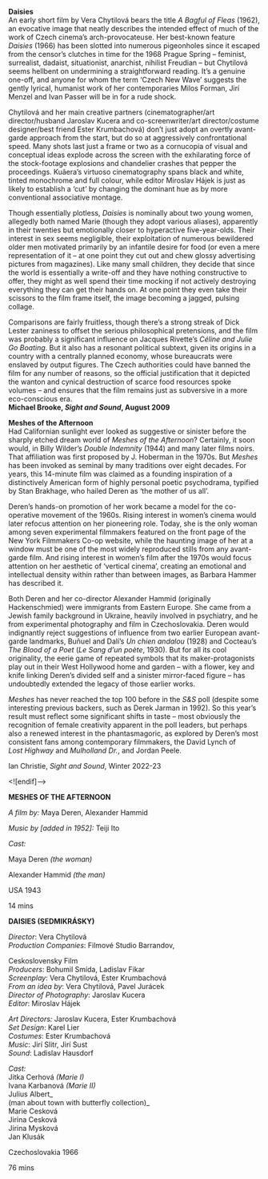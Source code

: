 

**Daisies**  
An early short film by Vera Chytilová bears the title _A Bagful of Fleas_ (1962), an evocative image that neatly describes the intended effect of much of the work of Czech cinema’s arch-provocateuse. Her best-known feature _Daisies_ (1966) has been slotted into numerous pigeonholes since it escaped from the censor’s clutches in time for the 1968 Prague Spring – feminist, surrealist, dadaist, situationist, anarchist, nihilist Freudian – but Chytilová seems hellbent on undermining a straightforward reading. It’s a genuine one-off, and anyone for whom the term ‘Czech New Wave’ suggests the gently lyrical, humanist work of her contemporaries Milos Forman, Jirí Menzel and Ivan Passer will be in for a rude shock.

Chytilová and her main creative partners (cinematographer/art director/husband Jaroslav Kucera and co-screenwriter/art director/costume designer/best friend Ester Krumbachová) don’t just adopt an overtly avant-garde approach from the start, but do so at aggressively confrontational speed. Many shots last just a frame or two as a cornucopia of visual and conceptual ideas explode across the screen with the exhilarating force of the stock-footage explosions and chandelier crashes that pepper the proceedings. Kuãera’s virtuoso cinematography spans black and white, tinted monochrome and full colour, while editor Miroslav Hájek is just as likely to establish a ‘cut’ by changing the dominant hue as by more conventional associative montage.

Though essentially plotless, _Daisies_ is nominally about two young women, allegedly both named Marie (though they adopt various aliases), apparently in their twenties but emotionally closer to hyperactive five-year-olds. Their interest in sex seems negligible, their exploitation of numerous bewildered older men motivated primarily by an infantile desire for food (or even a mere representation of it – at one point they cut out and chew glossy advertising pictures from magazines). Like many small children, they decide that since the world is essentially a write-off and they have nothing constructive to offer, they might as well spend their time mocking if not actively destroying everything they can get their hands on. At one point they even take their scissors to the film frame itself, the image becoming a jagged, pulsing collage.

Comparisons are fairly fruitless, though there’s a strong streak of Dick Lester zaniness to offset the serious philosophical pretensions, and the film was probably a significant influence on Jacques Rivette’s _Céline and Julie Go Boating_. But it also has a resonant political subtext, given its origins in a country with a centrally planned economy, whose bureaucrats were enslaved by output figures. The Czech authorities could have banned the film for any number of reasons, so the official justification that it depicted the wanton and cynical destruction of scarce food resources spoke volumes – and ensures that the film remains just as subversive in a more eco-conscious era.  
**Michael Brooke, _Sight and Sound_, August 2009**

**Meshes of the Afternoon**  
Had Californian sunlight ever looked as suggestive or sinister before the sharply etched dream world of _Meshes of the Afternoon_? Certainly, it soon would, in Billy Wilder’s _Double Indemnity_ (1944) and many later films noirs. That affiliation was first proposed by J. Hoberman in the 1970s. But _Meshes_ has been invoked as seminal by many traditions over eight decades. For years, this  14-minute film was claimed as a founding inspiration of a distinctively American form of highly personal poetic psychodrama, typified by Stan Brakhage, who hailed Deren as ‘the mother of us all’.

Deren’s hands-on promotion of her work became a model for the co-operative movement of the 1960s. Rising interest in women’s cinema would later refocus attention on her pioneering role. Today, she is the only woman among seven experimental filmmakers featured on the front page of the New York Filmmakers Co-op website, while the haunting image of her at a window must be one of the most widely reproduced stills from any avant-garde film. And rising interest in women’s film after the 1970s would focus attention on her aesthetic of ‘vertical cinema’, creating an emotional and intellectual density within rather than between images, as Barbara Hammer has described it.

Both Deren and her co-director Alexander Hammid (originally Hackenschmied) were immigrants from Eastern Europe. She came from a Jewish family background in Ukraine, heavily involved in psychiatry, and he from experimental photography and film in Czechoslovakia. Deren would indignantly reject suggestions of influence from two earlier European avant-garde landmarks, Buñuel and Dalí’s _Un chien andalou_ (1928) and Cocteau’s  
_The Blood of a Poet_ (_Le Sang d’un poète_, 1930). But for all its cool originality, the eerie game of repeated symbols that its maker-protagonists play out in their West Hollywood home and garden – with a flower, key and knife linking Deren’s divided self and a sinister mirror-faced figure – has undoubtedly extended the legacy of those earlier works.

_Meshes_ has never reached the top 100 before in the _S&S_ poll (despite some interesting previous backers, such as Derek Jarman in 1992). So this year’s result must reflect some significant shifts in taste – most obviously the recognition of female creativity apparent in the poll leaders, but perhaps also a renewed interest in the phantasmagoric, as explored by Deren’s most consistent fans among contemporary filmmakers, the David Lynch of  
_Lost Highway_ and _Mulholland Dr._, and Jordan Peele.

Ian Christie, _Sight and Sound_, Winter 2022-23

<![endif]-->

**MESHES OF THE AFTERNOON**

_A film by:_ Maya Deren, Alexander Hammid

_Music by [added in 1952]:_ Teiji Ito

_Cast:_

Maya Deren _(the woman)_

Alexander Hammid _(the man)_

USA 1943

14 mins

**DAISIES (SEDMIKRÁSKY)**

_Director_: Vera Chytilová  
_Production Companies_: Filmové Studio Barrandov,

Ceskoslovensky Film  
_Producers_: Bohumil Smída, Ladislav Fikar  
_Screenplay_: Vera Chytilová, Ester Krumbachová  
_From an idea by_: Vera Chytilová, Pavel Jurácek  
_Director of Photography_: Jaroslav Kucera  
_Editor_: Miroslav Hájek

_Art Directors:_ Jaroslav Kucera, Ester Krumbachová  
_Set Design_: Karel Lier  
_Costumes_: Ester Krumbachová  
_Music_: Jirí Slitr, Jirí Sust  
_Sound_: Ladislav Hausdorf

_Cast:_  
Jitka Cerhová _(Marie I)_  
Ivana Karbanová _(Marie II)_  
Julius Albert_  
(man about town with butterfly collection)_  
Marie Cesková  
Jirina Cesková  
Jirina Mysková  
Jan Klusák

Czechoslovakia 1966

76 mins
<!--stackedit_data:
eyJoaXN0b3J5IjpbLTkxOTUyMzY4M119
-->
